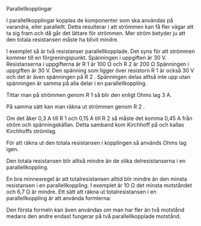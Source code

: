 Parallellkopplingar

I parallellkopplingar kopplas de komponenter som ska användas på varandra, eller parallellt.
Detta resulterar i att strömmen kan få fler vägar att ta sig fram och då går det lättare för
strömmen. Mer ström betyder ju att den totala resistansen måste ha blivit mindre.

I exemplet så är två resistanser parallellkopplade. Det syns för att strömmen kommer till en
förgreningspunkt. Spänningen i uppgiften är 30 V.
Resistanserna i uppgifterna är R 1 är 100 Ω och R 2 är 200 Ω
Spänningen i uppgiften är 30 V. Den spänning som
ligger över resistorn R 1 är också 30 V och det är även
spänningen på R 2 . Spänningen delas alltså inte upp
utan spänningen är samma på alla delar i en
parallellkoppling.

Tittar man på strömmen genom R 1 så blir den enligt
Ohms lag 3 A.

På samma sätt kan man räkna ut strömmen genom R 2 .

Om det åker 0,3 A till R 1 och 0,15 A till R 2 så måste det
komma 0,45 A från ström och spänningskällan. Detta
samband kom Kirchhoff på och kallas Kirchhoffs
strömlag.

För att räkna ut den totala resistansen i kopplingen så används Ohms lag igen.

Den totala resistansen blir alltså mindre än de olika delresistanserna i en parallellkoppling.

En bra minnesregel är att totalresistansen alltid blir mindre än den minsta resistansen i en
parallellkoppling. I exemplet är 10 Ω det minsta motståndet och 6,7 Ω är mindre.
Ett sätt att räkna ut totalresistansen i en parallellkoppling är att använda formlerna:

Den första formeln kan även användas om man har fler än två motstånd medans den andre
endast fungerar på två parallellkopplade motstånd.

